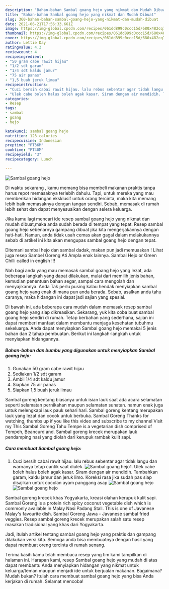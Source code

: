 ```yaml
---
description: "Bahan-bahan Sambal goang hejo yang nikmat dan Mudah Dibuat"
title: "Bahan-bahan Sambal goang hejo yang nikmat dan Mudah Dibuat"
slug: 360-bahan-bahan-sambal-goang-hejo-yang-nikmat-dan-mudah-dibuat
date: 2021-06-21T17:56:33.661Z
image: https://img-global.cpcdn.com/recipes/061dd899c0ccc15d/680x482cq70/sambal-goang-hejo-foto-resep-utama.jpg
thumbnail: https://img-global.cpcdn.com/recipes/061dd899c0ccc15d/680x482cq70/sambal-goang-hejo-foto-resep-utama.jpg
cover: https://img-global.cpcdn.com/recipes/061dd899c0ccc15d/680x482cq70/sambal-goang-hejo-foto-resep-utama.jpg
author: Lettie Day
ratingvalue: 4.3
reviewcount: 4
recipeingredient:
- "50 gram cabe rawit hijau"
- "1/2 sdt garam"
- "1/4 sdt kaldu jamur"
- "75 air panas"
- "1,5 buah jeruk limau"
recipeinstructions:
- "Cuci bersih cabai rawit hijau. lalu rebus sebentar agar tidak langu dan warnanya tetap cantik saat diulek."
- "Ulek cabe boleh halus boleh agak kasar. Siram dengan air mendidih. Tambahkan garam, kaldu jamur dan jeruk limo. Koreksi rasa jika sudah pas siap disajikan untuk cocolan ayam panggang asap"
categories:
- Resep
tags:
- sambal
- goang
- hejo

katakunci: sambal goang hejo 
nutrition: 123 calories
recipecuisine: Indonesian
preptime: "PT36M"
cooktime: "PT40M"
recipeyield: "3"
recipecategory: Lunch

---
```



![Sambal goang hejo](https://img-global.cpcdn.com/recipes/061dd899c0ccc15d/680x482cq70/sambal-goang-hejo-foto-resep-utama.jpg)

Di waktu  sekarang , kamu memang bisa membeli makanan praktis tanpa harus repot memasaknya terlebih dahulu. Tapi, untuk mereka yang mau memberikan hidangan eksklusif untuk orang tercinta, maka kita memang lebih baik memasaknya dengan tangan sendiri. Sebab, memasak di rumah lebih sehat dan dapat menyesuaikan dengan selera keluarga.

Jika kamu lagi mencari ide resep sambal goang hejo yang nikmat dan mudah dibuat,maka anda sudah berada di tempat yang tepat. Resep sambal goang hejo  sebenarnya gampang dibuat jika kita mengerjakannya dengan hati-hati. Namun, anda tidak usah cemas akan gagal dalam melakukannya 
sebab di artikel ini kita akan mengupas sambal goang hejo dengan tepat.  

Ditemani sambal hejo dan sambal dadak, makan pun jadi memuaskan ! Lihat juga resep Sambel Goreng Ati Ampla enak lainnya. Sambal Hejo or Green Chilli called in english !!!

Nah bagi anda yang mau memasak sambal goang hejo yang lezat, ada beberapa langkah yang dapat dilakukan, mulai dari memilih jenis bahan, kemudian penentuan bahan segar, sampai cara mengolah dan menyajikannya. Anda Tak perlu pusing kalau hendak menyiapkan sambal goang hejo yang enak di mana pun anda berada. Sebab, asalkan anda  tahu caranya, maka hidangan ini dapat jadi sajian yang spesial.

Di bawah ini, ada beberapa cara mudah dalam memasak resep sambal goang hejo yang siap dikreasikan. Sekarang, yuk kita coba buat sambal goang hejo sendiri di rumah. Tetap berbahan yang sederhana, sajian ini dapat memberi manfaat dalam membantu menjaga kesehatan tubuhmu sekeluarga. Anda dapat menyiapkan Sambal goang hejo memakai 5 jenis bahan dan 2 tahap pembuatan. Berikut ini langkah-langkah untuk menyiapkan hidangannya.

<!--inarticleads1-->

##### Bahan-bahan dan bumbu yang digunakan untuk menyiapkan Sambal goang hejo:

1. Gunakan 50 gram cabe rawit hijau
1. Sediakan 1/2 sdt garam
1. Ambil 1/4 sdt kaldu jamur
1. Siapkan 75 air panas
1. Siapkan 1,5 buah jeruk limau


Sambal goreng kentang biasanya untuk isian lauk saat ada acara selamatan seperti selamatan pernikahan maupun selamatan sunatan. namun enak juga untuk melengkapi lauk pauk sehari hari. Sambal goreng kentang merupakan lauk yang lezat dan cocok untuk berbuka. Sambal Goreng Thanks for watching, thumbs up if you like this video and subscribe to my channel Visit my This Sambal Goreng Tahu Tempe is a vegetarian dish comprised of Tempeh, Beancurd and. Sambal goreng krecek merupakan lauk pendamping nasi yang diolah dari kerupuk rambak kulit sapi. 

<!--inarticleads2-->

##### Cara membuat Sambal goang hejo:

1. Cuci bersih cabai rawit hijau. lalu rebus sebentar agar tidak langu dan warnanya tetap cantik saat diulek.
<img src="https://img-global.cpcdn.com/steps/d6dd0ff37a04d88d/160x128cq70/sambal-goang-hejo-langkah-memasak-1-foto.jpg" alt="Sambal goang hejo">1. Ulek cabe boleh halus boleh agak kasar. Siram dengan air mendidih. Tambahkan garam, kaldu jamur dan jeruk limo. Koreksi rasa jika sudah pas siap disajikan untuk cocolan ayam panggang asap
<img src="https://img-global.cpcdn.com/steps/61a64cefda27e6cd/160x128cq70/sambal-goang-hejo-langkah-memasak-2-foto.jpg" alt="Sambal goang hejo"><img src="https://img-global.cpcdn.com/steps/47284840fe981b67/160x128cq70/sambal-goang-hejo-langkah-memasak-2-foto.jpg" alt="Sambal goang hejo">

Sambal goreng krecek khas Yogyakarta, kreasi olahan kerupuk kulit sapi. Sambal Goreng is a protein rich spicy coconut vegetable dish which is commonly available in Malay Nasi Padang Stall. This is one of Javanese Malay&#39;s favourite dish. Sambal Goreng Jawa - Javanese sambal fried veggies. Resep sambal goreng krecek merupakan salah satu resep masakan tradisional yang khas dari Yogyakarta. 

Jadi, itulah artikel tentang  sambal goang hejo  yang praktis dan gampang dilakukan versi kita. Semoga anda bisa membuatnya dengan hasil yang dapat membuat oreng tercinta di rumah senang. 

Terima kasih kamu telah membaca resep yang tim kami tampilkan di halaman ini. Harapan kami, resep  Sambal goang hejo yang mudah di atas dapat membantu Anda menyiapkan hidangan yang nikmat untuk keluarga/teman maupun menjadi ide untuk berjualan makanan. Bagaimana? Mudah bukan? Itulah cara membuat sambal goang hejo yang bisa Anda kerjakan di rumah. Selamat mencoba!

